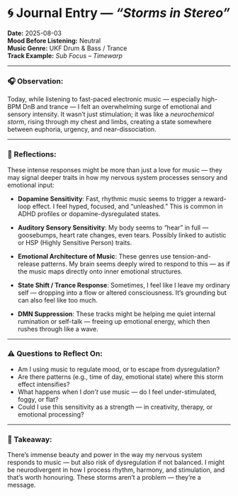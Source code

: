 # 🌀 Journal Entry — *“Storms in Stereo”*

**Date:** 2025-08-03  
**Mood Before Listening:** Neutral  
**Music Genre:** UKF Drum & Bass / Trance  
**Track Example:** *Sub Focus – Timewarp*  

---

### 🎧 Observation:
Today, while listening to fast-paced electronic music — especially high-BPM DnB and trance — I felt an overwhelming surge of emotional and sensory intensity. It wasn’t just stimulation; it was like a *neurochemical storm*, rising through my chest and limbs, creating a state somewhere between euphoria, urgency, and near-dissociation.

---

### 🧠 Reflections:

These intense responses might be more than just a love for music — they may signal deeper traits in how my nervous system processes sensory and emotional input:

- **Dopamine Sensitivity**: Fast, rhythmic music seems to trigger a reward-loop effect. I feel hyped, focused, and “unleashed.” This is common in ADHD profiles or dopamine-dysregulated states.
  
- **Auditory Sensory Sensitivity**: My body seems to “hear” in full — goosebumps, heart rate changes, even tears. Possibly linked to autistic or HSP (Highly Sensitive Person) traits.

- **Emotional Architecture of Music**: These genres use tension-and-release patterns. My brain seems deeply wired to respond to this — as if the music maps directly onto inner emotional structures.

- **State Shift / Trance Response**: Sometimes, I feel like I leave my ordinary self — dropping into a flow or altered consciousness. It’s grounding but can also feel like too much.

- **DMN Suppression**: These tracks might be helping me quiet internal rumination or self-talk — freeing up emotional energy, which then rushes through like a wave.

---

### ⚠️ Questions to Reflect On:
- Am I using music to regulate mood, or to escape from dysregulation?
- Are there patterns (e.g., time of day, emotional state) where this storm effect intensifies?
- What happens when I *don’t* use music — do I feel under-stimulated, foggy, or flat?
- Could I use this sensitivity as a strength — in creativity, therapy, or emotional processing?

---

### 🧭 Takeaway:
There’s immense beauty and power in the way my nervous system responds to music — but also risk of dysregulation if not balanced. I might be neurodivergent in how I process rhythm, harmony, and stimulation, and that’s worth honouring. These storms aren’t a problem — they’re a message.

